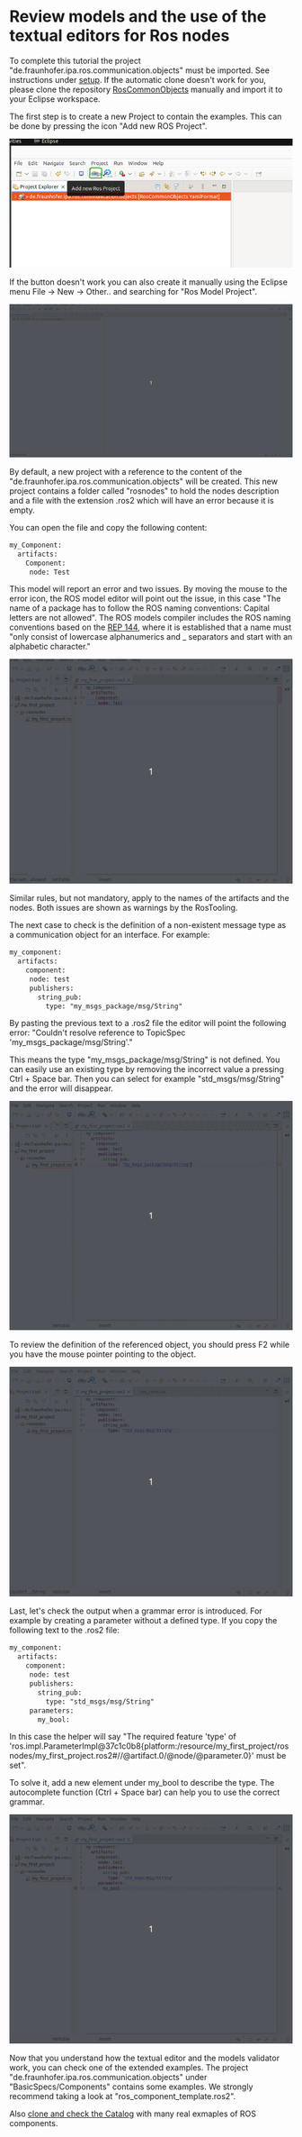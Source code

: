 # Review models and the use of the textual editors for Ros nodes

To complete this tutorial the project "de.fraunhofer.ipa.ros.communication.objects" must be imported. See instructions under [setup](Environment_setup.md). If the automatic clone doesn't work for you, please clone the repository [RosCommonObjects](https://github.com/ipa320/RosCommonObjects) manually and import it to your Eclipse workspace.

The first step is to create a new Project to contain the examples. This can be done by pressing the icon "Add new ROS Project".

![alt text](images/create_new_RosProject.png)

If the button doesn't work you can also create it manually using the Eclipse menu File -> New -> Other.. and searching for "Ros Model Project".

![alt text](images/first_project_tutorial.gif)

By default, a new project with a reference to the content of the "de.fraunhofer.ipa.ros.communication.objects" will be created. This new project contains a folder called "rosnodes" to hold the nodes description and a file with the extension .ros2 which will have an error because it is empty.

You can open the file and copy the following content:

```
my_Component:
  artifacts: 
    Component:
     node: Test
```

This model will report an error and two issues. By moving the mouse to the error icon, the ROS model editor will point out the issue, in this case "The name of a package has to follow the ROS naming conventions: Capital letters are not allowed". The ROS models compiler includes the ROS naming conventions based on the [REP 144](https://ros.org/reps/rep-0144.html), where it is established that a name must "only consist of lowercase alphanumerics and _ separators and start with an alphabetic character."

![alt text](images/01_learn_rosmodels.gif )

Similar rules, but not mandatory, apply to the names of the artifacts and the nodes. Both issues are shown as warnings by the RosTooling.

The next case to check is the definition of a non-existent message type as a communication object for an interface. For example:

```
my_component:
  artifacts: 
    component:
     node: test
     publishers:
       string_pub:
         type: "my_msgs_package/msg/String"
```

By pasting the previous text to a .ros2 file the editor will point the following error: "Couldn't resolve reference to TopicSpec 'my_msgs_package/msg/String'." 

This means the type "my_msgs_package/msg/String" is not defined. You can easily use an existing type by removing the incorrect value a pressing Ctrl + Space bar. Then you can select for example "std_msgs/msg/String" and the error will disappear.

![alt text](images/02_learn_rosmodels.gif)

To review the definition of the referenced object, you should press F2 while you have the mouse pointer pointing to the object.

![alt text](images/03_learn_rosmodels.gif)

Last, let's check the output when a grammar error is introduced. For example by creating a parameter without a defined type. If you copy the following text to the .ros2 file:

```
my_component:
  artifacts: 
    component:
     node: test
     publishers:
       string_pub:
         type: "std_msgs/msg/String"
     parameters:
       my_bool:
```

In this case the helper will say "The required feature 'type' of 'ros.impl.ParameterImpl@37c1c0b8{platform:/resource/my_first_project/rosnodes/my_first_project.ros2#//@artifact.0/@node/@parameter.0}' must be set". 

To solve it, add a new element under my_bool to describe the type. The autocomplete function (Ctrl + Space bar) can help you to use the correct grammar.

![alt text](images/04_learn_rosmodels.gif)

Now that you understand how the textual editor and the models validator work, you can check one of the extended examples. The project "de.fraunhofer.ipa.ros.communication.objects" under "BasicSpecs/Components" contains some examples. We strongly recommend taking a look at "ros_component_template.ros2".

Also [clone and check the Catalog](Environment_setup.md#3-import-the-catalog) with many real exmaples of ROS components.